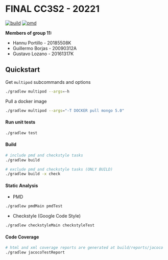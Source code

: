 # FINAL CC3S2 - 20221

[![build](https://github.com/glozanoa/final-CC3S2-20221/actions/workflows/build.yml/badge.svg)](https://github.com/glozanoa/final-CC3S2-20221/actions/workflows/build.yml)
[![pmd](https://github.com/glozanoa/final-CC3S2-20221/actions/workflows/pmd.yml/badge.svg)](https://github.com/glozanoa/final-CC3S2-20221/actions/workflows/pmd.yml)


**Members of group 11:**  
* Hannu Portillo - 20185508K
* Guillermo Borjas - 20090312A
* Gustavo Lozano - 20161317K

## Quickstart

Get `multipod` subcommands and options
```bash
./gradlew multipod --args=-h
```


Pull a docker image
```bash
./gradlew multipod --args="-T DOCKER pull mongo 5.0"
```

#### Run unit tests
```bash
./gradlew test
```

#### Build

```bash
# include pmd and checkstyle tasks
./gradlew build

# exclude pmd and checkstyle tasks (ONLY BUILD)
./gradlew build -x check
```


#### Static Analysis

* PMD
```bash
./gradlew pmdMain pmdTest
```

* Checkstyle (Google Code Style)
```bash
./gradlew checkstyleMain checkstyleTest
```

#### Code Coverage

```bash
# html and xml coverage reports are generated at build/reports/jacoco
./gradlew jacocoTestReport
```

